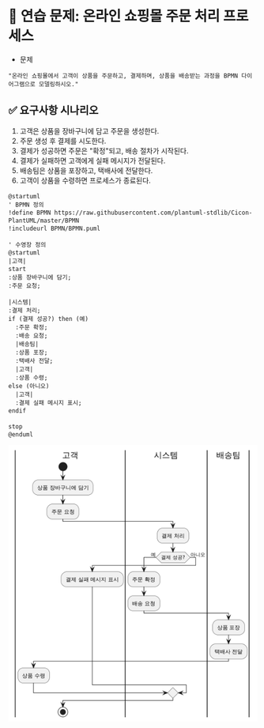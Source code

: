 # 🧩 연습 문제: 온라인 쇼핑몰 주문 처리 프로세스
- 문제
```
"온라인 쇼핑몰에서 고객이 상품을 주문하고, 결제하며, 상품을 배송받는 과정을 BPMN 다이어그램으로 모델링하시오."
```



## ✅ 요구사항 시나리오
1. 고객은 상품을 장바구니에 담고 주문을 생성한다.
2. 주문 생성 후 결제를 시도한다.
3. 결제가 성공하면 주문은 "확정"되고, 배송 절차가 시작된다.
4. 결제가 실패하면 고객에게 실패 메시지가 전달된다.
5. 배송팀은 상품을 포장하고, 택배사에 전달한다.
6. 고객이 상품을 수령하면 프로세스가 종료된다.


```plantuml
@startuml
' BPMN 정의
!define BPMN https://raw.githubusercontent.com/plantuml-stdlib/Cicon-PlantUML/master/BPMN
!includeurl BPMN/BPMN.puml

' 수영장 정의
@startuml
|고객|
start
:상품 장바구니에 담기;
:주문 요청;

|시스템|
:결제 처리;
if (결제 성공?) then (예)
  :주문 확정;
  :배송 요청;
  |배송팀|
  :상품 포장;
  :택배사 전달;
  |고객|
  :상품 수령;
else (아니오)
  |고객|
  :결제 실패 메시지 표시;
endif

stop
@enduml

```
![alt text](image.png)